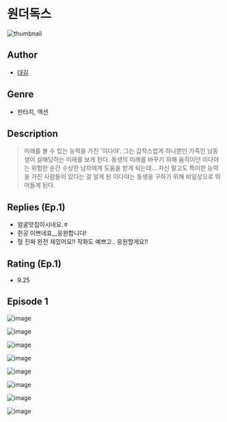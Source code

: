 # 원더독스
![thumbnail](https://image-comic.pstatic.net/user_contents_data/challenge_comic/2023/05/23/361131/upload_3473513582768304434_480x623.jpeg)

## Author
- [대길](https://comic.naver.com/artistTitle?id=361131)

## Genre
- 판타지, 액션

## Description
> 미래를 볼 수 있는 능력을 가진 '이다야'. 그는 갑작스럽게 하나뿐인 가족인 남동생이 살해당하는 미래를 보게 된다. 동생의 미래를 바꾸기 위해 움직이던 이다야는 위험한 순간 수상한 남자에게 도움을 받게 되는데... 자신 말고도 특이한 능력을 가진 사람들이 있다는 걸 알게 된 이다야는 동생을 구하기 위해 비일상으로 뛰어들게 된다.

## Replies (Ep.1)
- 얼굴맛집이시네요.ㅎ
- 쥔공 이쁘네효,,,응원합니다!
- 헐 진짜 완전 재밌어요!! 작화도 예쁘고.. 응원할게요!!

## Rating (Ep.1)
- 9.25

## Episode 1
![image](https://image-comic.pstatic.net/user_contents_data/challenge_comic/2023/05/23/361131/upload_3688783657275843685.jpeg)

![image](https://image-comic.pstatic.net/user_contents_data/challenge_comic/2023/05/23/361131/upload_7003722158759295032.jpeg)

![image](https://image-comic.pstatic.net/user_contents_data/challenge_comic/2023/05/23/361131/upload_3544722560689516599.jpeg)

![image](https://image-comic.pstatic.net/user_contents_data/challenge_comic/2023/05/23/361131/upload_3702347236927287863.jpeg)

![image](https://image-comic.pstatic.net/user_contents_data/challenge_comic/2023/05/23/361131/upload_3978993162880694625.jpeg)

![image](https://image-comic.pstatic.net/user_contents_data/challenge_comic/2023/05/23/361131/upload_7161393444737660469.jpeg)

![image](https://image-comic.pstatic.net/user_contents_data/challenge_comic/2023/05/23/361131/upload_3833464218338146352.jpeg)

![image](https://image-comic.pstatic.net/user_contents_data/challenge_comic/2023/05/23/361131/upload_3473789775669912163.jpeg)
